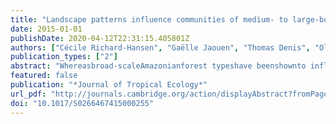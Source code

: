 ```yaml
---
title: "Landscape patterns influence communities of medium- to large-bodied vertebrate in undisturbed terra firme forests of French Guiana"
date: 2015-01-01
publishDate: 2020-04-12T22:31:15.405801Z
authors: ["Cécile Richard-Hansen", "Gaëlle Jaouen", "Thomas Denis", "Olivier Brunaux", "Eric Marcon", "Stéphane Guitet"]
publication_types: ["2"]
abstract: "Whereasbroad-scaleAmazonianforest typeshave beenshownto influence the structure of the communities of medium- to large-bodied vertebrates, their natural heterogeneity at smaller scale or within the terra firme forests remains poorly described and understood. Diversity indices of such communities and the relative abundance of the 21 most commonly observed species were compared from standardized line-transect data across 25 study sites distributed in undisturbed forests in French Guiana.We first assessed the relevance of a forest typology based on geomorphological landscapes to explain the observed heterogeneity. As previously found for tree beta-diversity patterns, this new typology proved to be a non-negligible factor underlying the beta diversity of the communities of medium- to large bodied vertebrates inFrenchGuianan terra firme forests. Although the species studied are almost ubiquitous across the region, they exhibited habitat preferences through significant variation in abundance and in their association index with the different landscape types. As terra firme forests represent more than90%of the Amazon basin, characterizing their heterogeneity – including faunal communities – is a major challenge in neotropical forest ecology."
featured: false
publication: "*Journal of Tropical Ecology*"
url_pdf: "http://journals.cambridge.org/action/displayAbstract?fromPage=online&aid=9884866&fileId=S0266467415000255"
doi: "10.1017/S0266467415000255"
---
```


